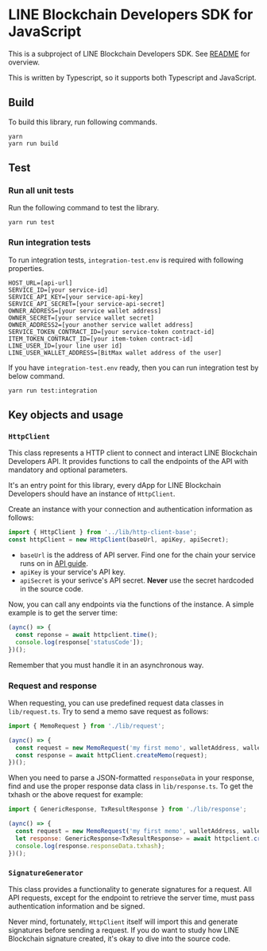 # LINE Blockchain Developers SDK for JavaScript
This is a subproject of LINE Blockchain Developers SDK.
See [README](../README.md) for overview.

This is written by Typescript, so it supports both Typescript and JavaScript.
## Build
To build this library, run following commands.

```
yarn
yarn run build
```

## Test
### Run all unit tests
Run the following command to test the library.

```
yarn run test
```

### Run integration tests
To run integration tests, `integration-test.env` is required with following properties.
```
HOST_URL=[api-url]
SERVICE_ID=[your service-id]
SERVICE_API_KEY=[your service-api-key]
SERVICE_API_SECRET=[your service-api-secret]
OWNER_ADDRESS=[your service wallet address]
OWNER_SECRET=[your service wallet secret]
OWNER_ADDRESS2=[your another service wallet address]
SERVICE_TOKEN_CONTRACT_ID=[your service-token contract-id]
ITEM_TOKEN_CONTRACT_ID=[your item-token contract-id]
LINE_USER_ID=[your line user id]
LINE_USER_WALLET_ADDRESS=[BitMax wallet address of the user]
```

If you have `integration-test.env` ready, then you can run integration test by below command.

```
yarn run test:integration
```

## Key objects and usage
### `HttpClient`
This class represents a HTTP client to connect and interact LINE Blockchain Developers API. It provides functions to call the endpoints of the API with mandatory and optional parameters.

It's an entry point for this library, every dApp for LINE Blockchain Developers should have an instance of `HttpClient`.

Create an instance with your connection and authentication information as follows:

```javascript
import { HttpClient } from '../lib/http-client-base';
const httpClient = new HttpClient(baseUrl, apiKey, apiSecret);
```

- `baseUrl` is the address of API server. Find one for the chain your service runs on in [API guide](https://docs-blockchain.line.biz/api-guide/).
- `apiKey` is your service's API key.
- `apiSecret` is your serivce's API secret. **Never** use the secret hardcoded in the source code.

Now, you can call any endpoints via the functions of the instance. A simple example is to get the server time:

```javascript
(aync() => {
  const reponse = await httpclient.time();
  console.log(response['statusCode']);
})();
```

Remember that you must handle it in an asynchronous way.

### Request and response
When requesting, you can use predefined request data classes in `lib/request.ts`. Try to send a memo save request as follows:

```javascript
import { MemoRequest } from './lib/request';

(aync() => {
  const request = new MemoRequest('my first memo', walletAddress, walletSecret);
  const response = await httpClient.createMemo(request);
})();
```

When you need to parse a JSON-formatted `responseData` in your response, find and use the proper response data class in `lib/response.ts`. To get the txhash or the above request for example:

```javascript
import { GenericResponse, TxResultResponse } from './lib/response';

(aync() => {
  const request = new MemoRequest('my first memo', walletAddress, walletSecret);
  let response: GenericResponse<TxResultResponse> = await httpclient.createMemo(servcieId);
  console.log(response.responseData.txhash);
})();
```

### `SignatureGenerator`
This class provides a functionality to generate signatures for a request.
All API requests, except for the endpoint to retrieve the server time, must pass authentication information and be signed.

Never mind, fortunately, `HttpClient` itself will import this and generate signatures before sending a request. If you do want to study how LINE Blockchain signature created, it's okay to dive into the source code.
